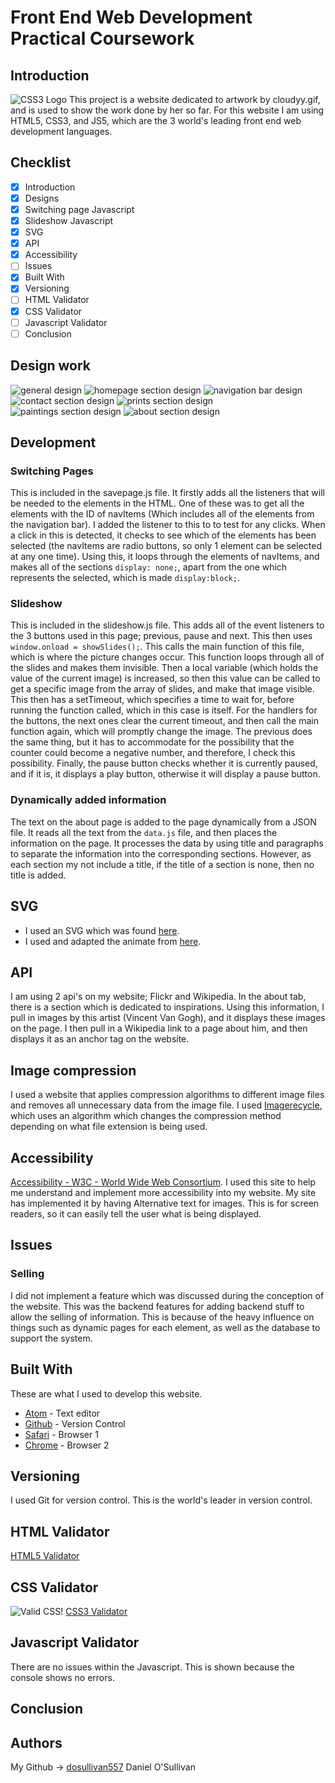 # Front End Web Development Practical Coursework
## Introduction
![CSS3 Logo](https://qph.ec.quoracdn.net/main-qimg-b5ca36317a8735169463da56f520f4eb.webp)
This project is a website dedicated to artwork by cloudyy.gif, and is used to show the work done by her so far. For this website I am using HTML5, CSS3, and JS5, which are the 3 world's leading front end web development languages.
## Checklist
- [x] Introduction
- [x] Designs
- [x] Switching page Javascript
- [x] Slideshow Javascript
- [x] SVG
- [x] API
- [x] Accessibility
- [ ] Issues
- [x] Built With
- [x] Versioning
- [ ] HTML Validator
- [x] CSS Validator
- [ ] Javascript Validator
- [ ] Conclusion
## Design work
![general design](images/designs/general.jpg)
![homepage section design](images/designs/home.jpg)
![navigation bar design](images/designs/navigation.jpg)
![contact section design](images/designs/contact.jpg)
![prints section design](images/designs/prints.jpg)
![paintings section design](images/designs/paintings.jpg)
![about section design](images/designs/about.jpg)

## Development
### Switching Pages
This is included in the savepage.js file. It firstly adds all the listeners that will be needed to the elements in the HTML. One of these was to get all the elements with the ID of navItems (Which includes all of the elements from the navigation bar). I added the listener to this to to test for any clicks. When a click in this is detected, it checks to see which of the elements has been selected (the navItems are radio buttons, so only 1 element can be selected at any one time). Using this, it loops through the elements of navItems, and makes all of the sections `display: none;`, apart from the one which represents the selected, which is made `display:block;`.
### Slideshow
This is included in the slideshow.js file. This adds all of the event listeners to the 3 buttons used in this page; previous, pause and next. This then uses `window.onload = showSlides();`. This calls the main function of this file, which is where the picture changes occur. This function loops through all of the slides and makes them invisible. Then a local variable (which holds the value of the current image) is increased, so then this value can be called to get a specific image from the array of slides, and make that image visible. This then has a setTimeout, which specifies a time to wait for, before running the function called, which in this case is itself. For the handlers for the buttons, the next ones clear the current timeout, and then call the main function again, which will promptly change the image. The previous does the same thing, but it has to accommodate for the possibility that the counter could become a negative number, and therefore, I check this possibility. Finally, the pause button checks whether it is currently paused, and if it is, it displays a play button, otherwise it will display a pause button.

### Dynamically added information
The text on the about page is added to the page dynamically from a JSON file. It reads all the text from the `data.js` file, and then places the information on the page. It processes the data by using title and paragraphs to separate the information into the corresponding sections. However, as each section my not include a title, if the title of a section is none, then no title is added.
## SVG
* I used an SVG which was found [here](https://commons.wikimedia.org/wiki/Category:SVG_cloud_icons).
* I used and adapted the animate from [here](http://www.tutorialized.com/tutorial/Create-a-Gently-Swaying-Image-With-CSS3-Animation/85877).

## API
I am using 2 api's on my website; Flickr and Wikipedia. In the about tab, there is a section which is dedicated to inspirations. Using this information, I pull in images by this artist (Vincent Van Gogh), and it displays these images on the page. I then pull in a Wikipedia link to a page about him, and then displays it as an anchor tag on the website.

## Image compression
I used a website that applies compression algorithms to different image files and removes all unnecessary data from the image file. I used [Imagerecycle](https://www.imagerecycle.com), which uses an algorithm which changes the compression method depending on what file extension is being used.

## Accessibility
[Accessibility - W3C - World Wide Web Consortium](https://www.w3.org/standards/webdesign/accessibility). I used this site to help me understand and implement more accessibility into my website.
My site has implemented it by having Alternative text for images. This is for screen readers, so it can easily tell the user what is being displayed.

## Issues
### Selling
I did not implement a feature which was discussed during the conception of the website. This was the backend features for adding backend stuff to allow the selling of information. This is because of the heavy influence on things such as dynamic pages for each element, as well as the database to support the system.
## Built With
These are what I used to develop this website.
* [Atom](https://atom.io) - Text editor
* [Github](https://github.com) - Version Control
* [Safari](https://support.apple.com/en_GB/downloads/safari) - Browser 1
* [Chrome](https://www.google.com/chrome/browser/desktop/index.html) - Browser 2



## Versioning

I used Git for version control. This is the world's leader in version control.
## HTML Validator
[HTML5 Validator](https://validator.w3.org/)
## CSS Validator
![Valid CSS!](http://jigsaw.w3.org/css-validator/images/vcss)
[CSS3 Validator](https://jigsaw.w3.org/css-validator/)
## Javascript Validator
There are no issues within the Javascript. This is shown because the console shows no errors.
## Conclusion


## Authors

My Github -> [dosullivan557](https://github.com/dosullivan557)
Daniel O'Sullivan
